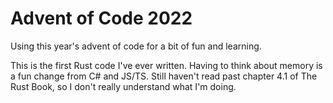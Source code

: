 # Advent of Code 2022

Using this year's advent of code for a bit of fun and learning.

This is the first Rust code I've ever written.
Having to think about memory is a fun change from C# and JS/TS.
Still haven't read past chapter 4.1 of The Rust Book, so I don't really understand what I'm doing.

